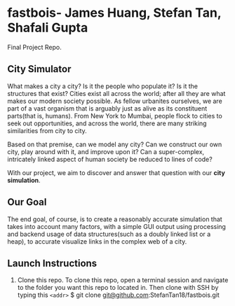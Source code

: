 # fastbois- James Huang, Stefan Tan, Shafali Gupta
Final Project Repo. 
## City Simulator
What makes a city a city? Is it the people who populate it? Is it the structures that exist? Cities exist all across the world; after all they are what makes our modern society possible. As fellow urbanites ourselves, we are part of a vast organism that is arguably just as  alive as its constituent parts(that is, humans). From New York to Mumbai, people flock to cities to seek out opportunities, and across the world, there are many striking similarities from city to city.

Based on that premise, can we model any city? Can we construct our own city, play around with it, and improve upon it? Can a super-complex, intricately linked aspect of human society be reduced to lines of code?

With our project, we aim to discover and answer that question with our **city simulation**.
## Our Goal
The end goal, of course, is to create a reasonably accurate simulation that takes into account many factors, with a simple GUI output using processing and backend usage of data structures(such as a doubly linked list or a heap), to accurate visualize links in the complex web of a city. 
## Launch Instructions
1. Clone this repo. To clone this repo, open a terminal session and navigate to the folder you want this repo to located in. Then clone with SSH by typing this `<addr>` $ git clone git@github.com:StefanTan18/fastbois.git 


